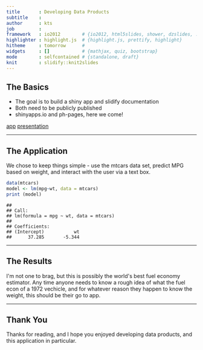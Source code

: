 ```yaml
---
title       : Developing Data Products
subtitle    : 
author      : kts
job         : 
framework   : io2012        # {io2012, html5slides, shower, dzslides, ...}
highlighter : highlight.js  # {highlight.js, prettify, highlight}
hitheme     : tomorrow      # 
widgets     : []            # {mathjax, quiz, bootstrap}
mode        : selfcontained # {standalone, draft}
knit        : slidify::knit2slides
---
```


## The Basics

* The goal is to build a shiny app and slidify documentation
* Both need to be publicly published
* shinyapps.io and ph-pages, here we come!

[app](http://datasciencekev.shinyapps.io/DPProj/)
[presentation](http://datasciencekev.github.io/DDP/)

--- 

## The Application

We chose to keep things simple - use the mtcars data set, predict MPG based on weight, and interact with the user via a text box.


```r
data(mtcars)
model <- lm(mpg~wt, data = mtcars)
print (model)
```

```
## 
## Call:
## lm(formula = mpg ~ wt, data = mtcars)
## 
## Coefficients:
## (Intercept)           wt  
##      37.285       -5.344
```

---

## The Results

I'm not one to brag, but this is possibly the world's best fuel economy estimator.  Any time anyone needs to know a rough idea of what the fuel econ of a 1972 vechicle, and for whatever reason they happen to know the weight, this should be their go to app.

---

## Thank You

Thanks for reading, and I hope you enjoyed developing data products, and this application in particular.
